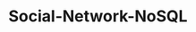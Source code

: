 # Social-Network-NoSQL

<!-- Place holder for resources used
 1. Express JS: https://www.npmjs.com/package/express
 2. Mongoose: https://www.npmjs.com/package/mongoose
 3. Instructor Example, nosql-pokemon: https://github.com/alimaqsood19/nosql-pokemon
 4. Mongoose JS: https://mongoosejs.com/docs/
 5. Email Regex: Module 17 Challenge 
 6. Day JS: https://www.npmjs.com/package/dayjs & https://day.js.org/docs/en/display/format 
 -->